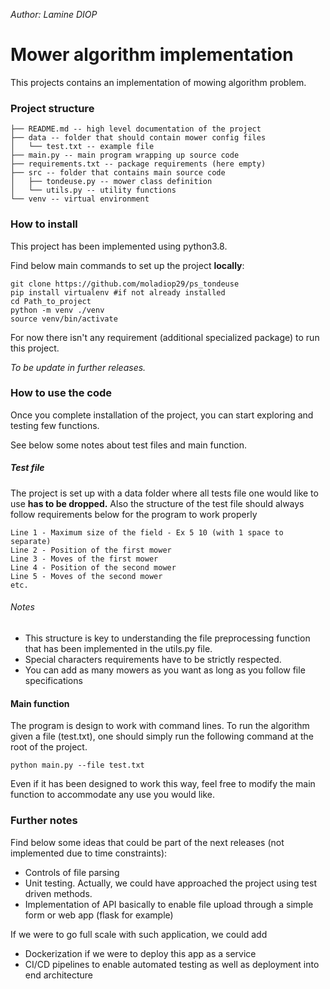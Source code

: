 _Author: Lamine DIOP_
# Mower algorithm implementation

This projects contains an implementation of mowing algorithm problem.

### Project structure
    ├── README.md -- high level documentation of the project
    ├── data -- folder that should contain mower config files
    │   └── test.txt -- example file
    ├── main.py -- main program wrapping up source code
    ├── requirements.txt -- package requirements (here empty)
    ├── src -- folder that contains main source code
    │   ├── tondeuse.py -- mower class definition
    │   └── utils.py -- utility functions
    └── venv -- virtual environment

### How to install
This project has been implemented using python3.8.

Find below main commands to set up the project **locally**:

    git clone https://github.com/moladiop29/ps_tondeuse
    pip install virtualenv #if not already installed
    cd Path_to_project
    python -m venv ./venv
    source venv/bin/activate 

For now there isn't any requirement (additional specialized package) to run this project.

_To be update in further releases._

### How to use the code

Once you complete installation of the project, you can start exploring and testing few functions.

See below some notes about test files and main function.

##### Test file

The project is set up with a data folder where all tests file one would like to use **has to be dropped.**
Also the structure of the test file should always follow requirements below for the program to work properly

    Line 1 - Maximum size of the field - Ex 5 10 (with 1 space to separate)
    Line 2 - Position of the first mower
    Line 3 - Moves of the first mower
    Line 4 - Position of the second mower
    Line 5 - Moves of the second mower
    etc.

###### Notes

* This structure is key to understanding the file preprocessing function that has been implemented in the utils.py file.
* Special characters requirements have to be strictly respected.
* You can add as many mowers as you want as long as you follow file specifications

#### Main function

The program is design to work with command lines. To run the algorithm given a file (test.txt), one should simply run
the following command at the root of the project.

    python main.py --file test.txt    

Even if it has been designed to work this way, feel free to modify the main function to accommodate any use you would
like.

### Further notes

Find below some ideas that could be part of the next releases (not implemented due to time constraints):

* Controls of file parsing
* Unit testing. Actually, we could have approached the project using test driven methods.
* Implementation of API basically to enable file upload through a simple form or web app (flask for example)

If we were to go full scale with such application, we could add

* Dockerization if we were to deploy this app as a service
* CI/CD pipelines to enable automated testing as well as deployment into end architecture
